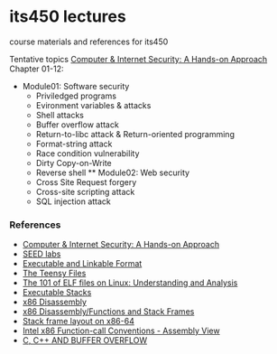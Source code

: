 # its450 lectures
course materials and references for its450

Tentative topics [Computer & Internet Security: A Hands-on Approach](https://www.handsonsecurity.net/resources.html) Chapter 01-12:
* Module01: Software security
  * Priviledged programs 
  * Evironment variables & attacks 
  * Shell attacks
  * Buffer overflow attack 
  * Return-to-libc attack & Return-oriented programming
  * Format-string attack 
  * Race condition vulnerability 
  * Dirty Copy-on-Write
  * Reverse shell
** Module02: Web security
  * Cross Site Request forgery
  * Cross-site scripting attack
  * SQL injection attack

### References
* [Computer & Internet Security: A Hands-on Approach](https://www.handsonsecurity.net)
* [SEED labs](https://seedsecuritylabs.org/)
* [Executable and Linkable Format](https://en.wikipedia.org/wiki/Executable\_and\_Linkable\_Format)
* [The Teensy Files](http://www.muppetlabs.com/~breadbox/software/tiny/)
* [The 101 of ELF files on Linux: Understanding and Analysis](https://linux-audit.com/elf-binaries-on-linux-understanding-and-analysis/)
* [Executable Stacks](https://wiki.ubuntu.com/SecurityTeam/Roadmap/ExecutableStacks)
* [x86 Disassembly](https://en.wikibooks.org/wiki/X86Disassembly)
* [x86 Disassembly/Functions and Stack Frames](https://en.wikibooks.org/wiki/X86\_Disassembly/Functions\_and\_Stack\_Frames)
* [Stack frame layout on x86-64](https://eli.thegreenplace.net/2011/09/06/stack-frame-layout-on-x86-64)
* [Intel x86 Function-call Conventions - Assembly View](http://unixwiz.net/techtips/win32-callconv-asm.html)
* [C, C++ AND BUFFER OVERFLOW](https://www.tenouk.com/cncplusplusbufferoverflow.html)


